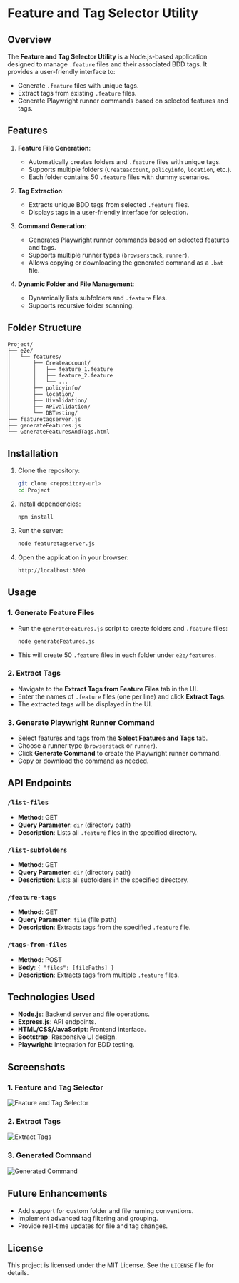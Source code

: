 # Feature and Tag Selector Utility

## Overview
The **Feature and Tag Selector Utility** is a Node.js-based application designed to manage `.feature` files and their associated BDD tags. It provides a user-friendly interface to:
- Generate `.feature` files with unique tags.
- Extract tags from existing `.feature` files.
- Generate Playwright runner commands based on selected features and tags.

## Features
1. **Feature File Generation**:
   - Automatically creates folders and `.feature` files with unique tags.
   - Supports multiple folders (`Createaccount`, `policyinfo`, `location`, etc.).
   - Each folder contains 50 `.feature` files with dummy scenarios.

2. **Tag Extraction**:
   - Extracts unique BDD tags from selected `.feature` files.
   - Displays tags in a user-friendly interface for selection.

3. **Command Generation**:
   - Generates Playwright runner commands based on selected features and tags.
   - Supports multiple runner types (`browserstack`, `runner`).
   - Allows copying or downloading the generated command as a `.bat` file.

4. **Dynamic Folder and File Management**:
   - Dynamically lists subfolders and `.feature` files.
   - Supports recursive folder scanning.

## Folder Structure
```
Project/
├── e2e/
│   └── features/
│       ├── Createaccount/
│       │   ├── feature_1.feature
│       │   ├── feature_2.feature
│       │   └── ...
│       ├── policyinfo/
│       ├── location/
│       ├── Uivalidation/
│       ├── APIvalidation/
│       └── DBTesting/
├── featuretagserver.js
├── generateFeatures.js
└── GenerateFeaturesAndTags.html
```

## Installation
1. Clone the repository:
   ```bash
   git clone <repository-url>
   cd Project
   ```

2. Install dependencies:
   ```bash
   npm install
   ```

3. Run the server:
   ```bash
   node featuretagserver.js
   ```

4. Open the application in your browser:
   ```
   http://localhost:3000
   ```

## Usage

### 1. Generate Feature Files
- Run the `generateFeatures.js` script to create folders and `.feature` files:
  ```bash
  node generateFeatures.js
  ```
- This will create 50 `.feature` files in each folder under `e2e/features`.

### 2. Extract Tags
- Navigate to the **Extract Tags from Feature Files** tab in the UI.
- Enter the names of `.feature` files (one per line) and click **Extract Tags**.
- The extracted tags will be displayed in the UI.

### 3. Generate Playwright Runner Command
- Select features and tags from the **Select Features and Tags** tab.
- Choose a runner type (`browserstack` or `runner`).
- Click **Generate Command** to create the Playwright runner command.
- Copy or download the command as needed.

## API Endpoints
### `/list-files`
- **Method**: GET
- **Query Parameter**: `dir` (directory path)
- **Description**: Lists all `.feature` files in the specified directory.

### `/list-subfolders`
- **Method**: GET
- **Query Parameter**: `dir` (directory path)
- **Description**: Lists all subfolders in the specified directory.

### `/feature-tags`
- **Method**: GET
- **Query Parameter**: `file` (file path)
- **Description**: Extracts tags from the specified `.feature` file.

### `/tags-from-files`
- **Method**: POST
- **Body**: `{ "files": [filePaths] }`
- **Description**: Extracts tags from multiple `.feature` files.

## Technologies Used
- **Node.js**: Backend server and file operations.
- **Express.js**: API endpoints.
- **HTML/CSS/JavaScript**: Frontend interface.
- **Bootstrap**: Responsive UI design.
- **Playwright**: Integration for BDD testing.

## Screenshots
### 1. Feature and Tag Selector
![Feature and Tag Selector](https://via.placeholder.com/800x400)

### 2. Extract Tags
![Extract Tags](https://via.placeholder.com/800x400)

### 3. Generated Command
![Generated Command](https://via.placeholder.com/800x400)

## Future Enhancements
- Add support for custom folder and file naming conventions.
- Implement advanced tag filtering and grouping.
- Provide real-time updates for file and tag changes.

## License
This project is licensed under the MIT License. See the `LICENSE` file for details.
